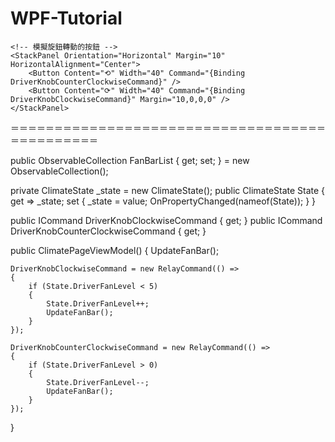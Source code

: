 # WPF-Tutorial

<StackPanel VerticalAlignment="Center" HorizontalAlignment="Center">
    <ItemsControl ItemsSource="{Binding FanBarList}">
        <ItemsControl.ItemsPanel>
            <ItemsPanelTemplate>
                <StackPanel Orientation="Vertical" />
            </ItemsPanelTemplate>
        </ItemsControl.ItemsPanel>
        <ItemsControl.ItemTemplate>
            <DataTemplate>
                <Rectangle Height="10" Width="50" Margin="5"
                           Fill="{Binding}" />
            </DataTemplate>
        </ItemsControl.ItemTemplate>
    </ItemsControl>

    <!-- 模擬旋鈕轉動的按鈕 -->
    <StackPanel Orientation="Horizontal" Margin="10" HorizontalAlignment="Center">
        <Button Content="⟲" Width="40" Command="{Binding DriverKnobCounterClockwiseCommand}" />
        <Button Content="⟳" Width="40" Command="{Binding DriverKnobClockwiseCommand}" Margin="10,0,0,0" />
    </StackPanel>
</StackPanel>

＝＝＝＝＝＝＝＝＝＝＝＝＝＝＝＝＝＝＝＝＝＝＝＝＝＝＝＝＝＝＝＝＝＝＝＝＝＝＝＝＝＝＝＝＝＝

public ObservableCollection<Brush> FanBarList { get; set; } = new ObservableCollection<Brush>();

private ClimateState _state = new ClimateState();
public ClimateState State
{
    get => _state;
    set
    {
        _state = value;
        OnPropertyChanged(nameof(State));
    }
}

public ICommand DriverKnobClockwiseCommand { get; }
public ICommand DriverKnobCounterClockwiseCommand { get; }

public ClimatePageViewModel()
{
    UpdateFanBar();

    DriverKnobClockwiseCommand = new RelayCommand(() =>
    {
        if (State.DriverFanLevel < 5)
        {
            State.DriverFanLevel++;
            UpdateFanBar();
        }
    });

    DriverKnobCounterClockwiseCommand = new RelayCommand(() =>
    {
        if (State.DriverFanLevel > 0)
        {
            State.DriverFanLevel--;
            UpdateFanBar();
        }
    });
}



